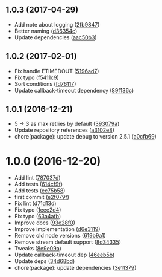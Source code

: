 <a name="1.0.3"></a>
## 1.0.3 (2017-04-29)

* Add note about logging ([2fb9847](https://github.com/AudienseCo/retry-backoff/commit/2fb9847))
* Better naming ([d36354c](https://github.com/AudienseCo/retry-backoff/commit/d36354c))
* Update dependencies ([aac50b3](https://github.com/AudienseCo/retry-backoff/commit/aac50b3))



<a name="1.0.2"></a>
## 1.0.2 (2017-02-01)

* Fix handle ETIMEDOUT ([5196ad7](https://github.com/AudienseCo/retry-backoff/commit/5196ad7))
* Fix typo ([f5411c9](https://github.com/AudienseCo/retry-backoff/commit/f5411c9))
* Sort conditions ([fd76117](https://github.com/AudienseCo/retry-backoff/commit/fd76117))
* Update callback-timeout dependency ([89f136c](https://github.com/AudienseCo/retry-backoff/commit/89f136c))



<a name="1.0.1"></a>
## 1.0.1 (2016-12-21)

* 5 → 3 as max retries by default ([393079a](https://github.com/AudienseCo/retry-backoff/commit/393079a))
* Update repository references ([a3102e8](https://github.com/AudienseCo/retry-backoff/commit/a3102e8))
* chore(package): update debug to version 2.5.1 ([a0cfb69](https://github.com/AudienseCo/retry-backoff/commit/a0cfb69))



<a name="1.0.0"></a>
# 1.0.0 (2016-12-20)

* Add lint ([787037d](https://github.com/kikobeats/retry-backoff/commit/787037d))
* Add tests ([614cf9f](https://github.com/kikobeats/retry-backoff/commit/614cf9f))
* Add tests ([ec75b58](https://github.com/kikobeats/retry-backoff/commit/ec75b58))
* first commit ([e2f079f](https://github.com/kikobeats/retry-backoff/commit/e2f079f))
* Fix lint ([d71d13d](https://github.com/kikobeats/retry-backoff/commit/d71d13d))
* Fix typo ([1eee2d4](https://github.com/kikobeats/retry-backoff/commit/1eee2d4))
* Fix typo ([63a4afb](https://github.com/kikobeats/retry-backoff/commit/63a4afb))
* Improve docs ([93e28f0](https://github.com/kikobeats/retry-backoff/commit/93e28f0))
* Improve implementation ([d6e3119](https://github.com/kikobeats/retry-backoff/commit/d6e3119))
* Remove old node versions ([619b9a1](https://github.com/kikobeats/retry-backoff/commit/619b9a1))
* Remove stream default support ([8d34335](https://github.com/kikobeats/retry-backoff/commit/8d34335))
* Tweaks ([8e9e09a](https://github.com/kikobeats/retry-backoff/commit/8e9e09a))
* Update callback-timeout dep ([46eeb5b](https://github.com/kikobeats/retry-backoff/commit/46eeb5b))
* Update deps ([34d68bd](https://github.com/kikobeats/retry-backoff/commit/34d68bd))
* chore(package): update dependencies ([3e11379](https://github.com/kikobeats/retry-backoff/commit/3e11379))



